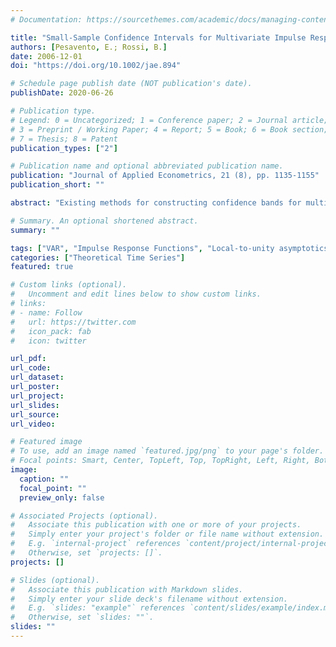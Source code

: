 ```yaml
---
# Documentation: https://sourcethemes.com/academic/docs/managing-content/

title: "Small-Sample Confidence Intervals for Multivariate Impulse Response Functions at Long Horizons"
authors: [Pesavento, E.; Rossi, B.]
date: 2006-12-01
doi: "https://doi.org/10.1002/jae.894"

# Schedule page publish date (NOT publication's date).
publishDate: 2020-06-26

# Publication type.
# Legend: 0 = Uncategorized; 1 = Conference paper; 2 = Journal article;
# 3 = Preprint / Working Paper; 4 = Report; 5 = Book; 6 = Book section;
# 7 = Thesis; 8 = Patent
publication_types: ["2"]

# Publication name and optional abbreviated publication name.
publication: "Journal of Applied Econometrics, 21 (8), pp. 1135-1155"
publication_short: ""

abstract: "Existing methods for constructing confidence bands for multivariate impulse response functions may have poor coverage at long lead times when variables are highly persistent. The goal of this paper is to propose a simple method that is not pointwise and that is robust to the presence of highly persistent processes. We use approximations based on local-to-unity asymptotic theory, and allow the horizon to be a fixed fraction of the sample size. We show that our method has better coverage properties at long horizons than existing methods, and may provide different economic conclusions in empirical applications. We also propose a modification of this method which has good coverage properties at both short and long horizons."

# Summary. An optional shortened abstract.
summary: ""

tags: ["VAR", "Impulse Response Functions", "Local-to-unity asymptotics", "Unit root"]
categories: ["Theoretical Time Series"]
featured: true

# Custom links (optional).
#   Uncomment and edit lines below to show custom links.
# links:
# - name: Follow
#   url: https://twitter.com
#   icon_pack: fab
#   icon: twitter

url_pdf: 
url_code:
url_dataset:
url_poster:
url_project:
url_slides:
url_source:
url_video:

# Featured image
# To use, add an image named `featured.jpg/png` to your page's folder. 
# Focal points: Smart, Center, TopLeft, Top, TopRight, Left, Right, BottomLeft, Bottom, BottomRight.
image:
  caption: ""
  focal_point: ""
  preview_only: false

# Associated Projects (optional).
#   Associate this publication with one or more of your projects.
#   Simply enter your project's folder or file name without extension.
#   E.g. `internal-project` references `content/project/internal-project/index.md`.
#   Otherwise, set `projects: []`.
projects: []

# Slides (optional).
#   Associate this publication with Markdown slides.
#   Simply enter your slide deck's filename without extension.
#   E.g. `slides: "example"` references `content/slides/example/index.md`.
#   Otherwise, set `slides: ""`.
slides: ""
---
```

